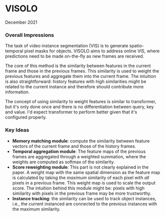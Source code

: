 # VISOLO
December 2021

### Overall Impressions

The task of video instance segmentation (VIS) is to generate spatio-temporal pixel masks for objects. VISOLO aims to address online VIS, where predictions need to be made on-the-fly as new frames are received. 

The core of this method is the similarity between features in the current frame and those in the previous frames. This similarity is used to weight the previous features and aggregate them into the current frame. The intuition is also straightforward: history features with high similarities might be related to the current instance and therefore should contribute more information. 

The concept of using similarity to weight features is similar to transformer, but it's only done once and there is no differentiation between query, key and value. I'd expect transformer to perform better given that it's configured properly. 

### Key Ideas
- **Memory matching module**: compute the similarity between feature vectors of the current frame and those of the history frames.
- **Temporal aggregation module**: The feature maps of the previous frames are aggregated through a weighted summation, where the weights are computed as softmax of the similarity. 
- **Score reweighting module**: This part is not clearly explained in the paper. A weight map with the same spatial dimension as the feature map is calculated by taking the *maximum* similarity of each pixel with *all* pixels in a previous frame. This weight map is used to scale the output score. The intuition behind this module might be: pixels with high similarity with pixels in the previous frame may be more trustworthy.
- **Instance tracking**: the similarity can be used to track object instances, i.e., the current instanced are connected to the previous instances with the maximum similarity. 